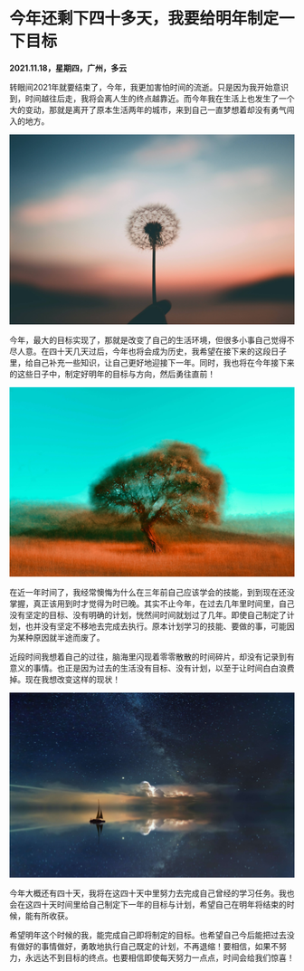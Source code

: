 # 今年还剩下四十多天，我要给明年制定一下目标

**2021.11.18，星期四，广州，多云**

转眼间2021年就要结束了，今年，我更加害怕时间的流逝。只是因为我开始意识到，时间越往后走，我将会离人生的终点越靠近。而今年我在生活上也发生了一个大的变动，那就是离开了原本生活两年的城市，来到自己一直梦想着却没有勇气闯入的地方。

![211118-01.jpg](../img/211118-01.jpg)

今年，最大的目标实现了，那就是改变了自己的生活环境，但很多小事自己觉得不尽人意。在四十天几天过后，今年也将会成为历史，我希望在接下来的这段日子里，给自己补充一些知识，让自己更好地迎接下一年。同时，我也将在今年接下来的这些日子中，制定好明年的目标与方向，然后勇往直前！

![211118-02.jpg](../img/211118-02.jpg)

在近一年时间了，我经常懊悔为什么在三年前自己应该学会的技能，到到现在还没掌握，真正该用到时才觉得为时已晚。其实不止今年，在过去几年里时间里，自己没有坚定的目标、没有明确的计划，恍然间时间就划过了几年。即使自己制定了计划，也并没有坚定不移地去完成去执行。原本计划学习的技能、要做的事，可能因为某种原因就半途而废了。


近段时间我想着自己的过往，脑海里闪现着零零散散的时间碎片，却没有记录到有意义的事情。也正是因为过去的生活没有目标、没有计划，以至于让时间白白浪费掉。现在我想改变这样的现状！

![211118-03.jpg](../img/211118-03.jpg)

今年大概还有四十天，我将在这四十天中里努力去完成自己曾经的学习任务。我也会在这四十天时间里给自己制定下一年的目标与计划，希望自己在明年将结束的时候，能有所收获。


希望明年这个时候的我，能完成自己即将制定的目标。也希望自己今后能把过去没有做好的事情做好，勇敢地执行自己既定的计划，不再退缩！要相信，如果不努力，永远达不到目标的终点。也要相信即使每天努力一点点，时间会给我们惊喜！